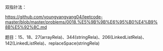 双指针法：

https://github.com/youngyangyang04/leetcode-master/blob/master/problems/0018.%E5%9B%9B%E6%95%B0%E4%B9%8B%E5%92%8C.md

题目：15、18、27(arrayRela)、344(stringRela)、206(LinkedListRela)、142(LinkedListRela)、replaceSpace(stringRela)